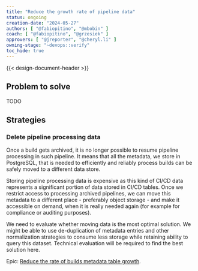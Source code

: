 ```yaml
---
title: "Reduce the growth rate of pipeline data"
status: ongoing
creation-date: "2024-05-27"
authors: [ "@fabiopitino", "@mbobin" ]
coach: [ "@fabiopitino", "@grzesiek" ]
approvers: [ "@jreporter", "@cheryl.li" ]
owning-stage: "~devops::verify"
toc_hide: true
---
```


{{< design-document-header >}}

## Problem to solve

TODO 

## Strategies

### Delete pipeline processing data

Once a build gets archived, it is no longer possible to resume
pipeline processing in such pipeline. It means that all the metadata, we store
in PostgreSQL, that is needed to efficiently and reliably process builds can be
safely moved to a different data store.

Storing pipeline processing data is expensive as this kind of CI/CD
data represents a significant portion of data stored in CI/CD tables. Once we
restrict access to processing archived pipelines, we can move this metadata to
a different place - preferably object storage - and make it accessible on
demand, when it is really needed again (for example for compliance or auditing purposes).

We need to evaluate whether moving data is the most optimal solution. We might
be able to use de-duplication of metadata entries and other normalization
strategies to consume less storage while retaining ability to query this
dataset. Technical evaluation will be required to find the best solution here.

Epic: [Reduce the rate of builds metadata table growth](https://example_company.com/groups/example_company-org/-/epics/7434).
